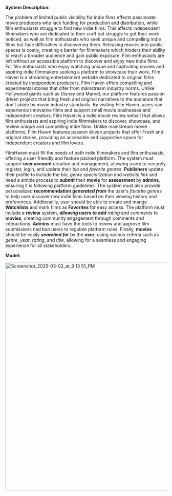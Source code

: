 <!-- rough draft for del. 3 from info gathered in meeting -->

**System Description:**
<!--first pargraph of system decription that inlcudes problem statement, product porposition, and Value Porposition. Still needs key requirments of system that is awaiting compleiion of class digram -->
The problem of limited public visibility for indie films effects passionate movie producers who lack funding for production and distribution, while film enthusiasts struggle to find new indie films. This affects independent filmmakers who are dedicated to their craft but struggle to get their work noticed, as well as film enthusiasts who seek unique and compelling indie films but face difficulties in discovering them. Releasing movies into public spaces is costly, creating a barrier for filmmakers which hinders their ability to reach a broader audience and gain public exposure. Film enthusiasts are left without an accessible platform to discover and enjoy new indie films. For film enthusiasts who enjoy watching unique and captvating movies and aspiring indie filmmakers seeking a platform to showcase their work, Film Haven is a streaming entertainment website dedicated to original films created by independent producers. Film Haven offers compelling and experimental stories that difer from mainstream industry norms. Unlike Hollywood giants such as Disney and Marvel, our platform features passion driven projects that bring fresh and original narratives to the audience that don’t abide by movie industry standards. By visiting Film Haven, users can experience innovative films and support small movie businesses and independent creators. Film Haven is a indie movie review websit that allows film enthusiasts and aspiring indie filmmakers to discover, showcase, and review unique and compelling indie films. Unlike mainstream movie platforms, Film Haven features passion driven projects that offer Fresh and original stories, providing an accessible and supportive space for independent creators and film lovers.

FilmHaven must fill the needs of both indie filmmakers and film enthusiasts, offering a user friendly and feature packed platform. The system must support **user account** creation and management, allowing users to securely register, login, and update their *bio* and *favorite genres*. **Publishers** update their profile to include the *bio*, *genre specialization* and *website link* and need a simple process to ***submit*** their **movie** for **assessment** by **admins**, ensuring it is following platform guidelines. The system must also provide personalized **recommendation** ***generated from*** the user's *favorite genres* to help user discover new indie films based on their viewing history and preferences. Additonallly, user should be able to create and mange **Watchlists** and mark films as **Favorites** for easy access. The platform must include a **review** system, ***allowing users to add*** *rating* and *comments* to **movies**,  creating community engagement through comments and interactions. **Admins** must have the tools to review and approve film submissions nad ban users to regulate platform rules. Finally, **movies** should be easily ***searched for*** by the **user**, using various criteria such as *genre*, *year*, *rating*, and *title*, allowing for a seamless and engaging experience for all stakeholders.
<!-- awating class digrams -->



**Model:**
<!-- diagram to be developed -->
<img width="710" alt="Screenshot_2025-03-02_at_9 13 51_PM" src="https://github.com/user-attachments/assets/5ea53478-73b3-4183-ab23-d367974c268c" />


    
